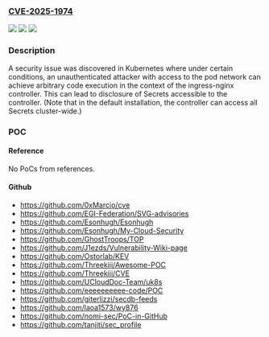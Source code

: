 ### [CVE-2025-1974](https://cve.mitre.org/cgi-bin/cvename.cgi?name=CVE-2025-1974)
![](https://img.shields.io/static/v1?label=Product&message=ingress-nginx&color=blue)
![](https://img.shields.io/static/v1?label=Version&message=0%3C%3D%201.11.4%20&color=brighgreen)
![](https://img.shields.io/static/v1?label=Vulnerability&message=CWE-653%20Improper%20Isolation%20or%20Compartmentalization&color=brighgreen)

### Description

A security issue was discovered in Kubernetes where under certain conditions, an unauthenticated attacker with access to the pod network can achieve arbitrary code execution in the context of the ingress-nginx controller. This can lead to disclosure of Secrets accessible to the controller. (Note that in the default installation, the controller can access all Secrets cluster-wide.)

### POC

#### Reference
No PoCs from references.

#### Github
- https://github.com/0xMarcio/cve
- https://github.com/EGI-Federation/SVG-advisories
- https://github.com/Esonhugh/Esonhugh
- https://github.com/Esonhugh/My-Cloud-Security
- https://github.com/GhostTroops/TOP
- https://github.com/J1ezds/Vulnerability-Wiki-page
- https://github.com/Ostorlab/KEV
- https://github.com/Threekiii/Awesome-POC
- https://github.com/Threekiii/CVE
- https://github.com/UCloudDoc-Team/uk8s
- https://github.com/eeeeeeeeee-code/POC
- https://github.com/giterlizzi/secdb-feeds
- https://github.com/laoa1573/wy876
- https://github.com/nomi-sec/PoC-in-GitHub
- https://github.com/tanjiti/sec_profile

